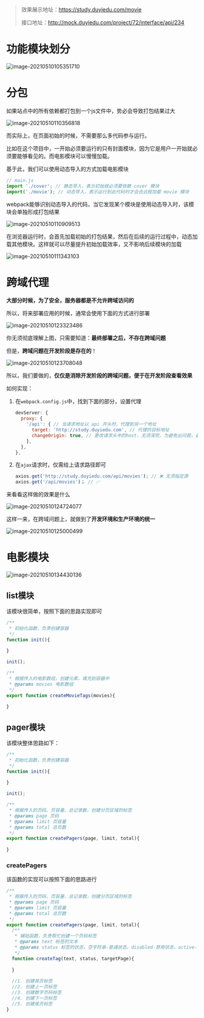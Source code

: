 > 效果展示地址：https://study.duyiedu.com/movie
>
> 接口地址：http://mock.duyiedu.com/project/72/interface/api/234

# 功能模块划分

![image-20210510105351710](http://mdrs.yuanjin.tech/img/20210510105351.png)

# 分包

如果站点中的所有依赖都打包到一个js文件中，势必会导致打包结果过大

![image-20210510110356818](http://mdrs.yuanjin.tech/img/20210510110356.png)

而实际上，在页面初始的时候，不需要那么多代码参与运行。

比如在这个项目中，一开始必须要运行的只有封面模块，因为它是用户一开始就必须要能够看见的。而电影模块可以慢慢加载。

基于此，我们可以使用动态导入的方式加载电影模块

```js
// main.js
import './cover'; // 静态导入，表示初始就必须要依赖 cover 模块
import('./movie'); // 动态导入，表示运行到此代码时才会去远程加载 movie 模块
```

webpack能够识别动态导入的代码，当它发现某个模块是使用动态导入时，该模块会单独形成打包结果

![image-20210510110909513](http://mdrs.yuanjin.tech/img/20210510110909.png)

在浏览器运行时，会首先加载初始的打包结果，然后在后续的运行过程中，动态加载其他模块。这样就可以尽量提升初始加载效率，又不影响后续模块的加载

![image-20210510111343103](http://mdrs.yuanjin.tech/img/20210510111343.png)

# 跨域代理

**大部分时候，为了安全，服务器都是不允许跨域访问的**

所以，将来部署应用的时候，通常会使用下面的方式进行部署

![image-20210510123323486](http://mdrs.yuanjin.tech/img/20210510123323.png)

你无须彻底理解上图，只需要知道：**最终部署之后，不存在跨域问题**

但是，**跨域问题在开发阶段是存在的**！

![image-20210510123708048](http://mdrs.yuanjin.tech/img/20210510123752.png)

所以，我们要做的，**仅仅是消除开发阶段的跨域问题，便于在开发阶段查看效果**

如何实现：

1. 在`webpack.config.js`中，找到下面的部分，设置代理

   ```js
   devServer: {
     proxy: {
       '/api': { // 当请求地址以 api 开头时，代理到另一个地址
         target: 'http://study.duyiedu.com', // 代理的目标地址
         changeOrigin: true, // 更改请求头中的host，无须深究，为避免出问题，最好写上
       },
     },
   },
   ```

2. 在`ajax`请求时，仅需给上请求路径即可

   ```js
   axios.get('http://study.duyiedu.com/api/movies'); // ❌ 无须指定源
   axios.get('/api/movies')； // ✅
   ```

来看看这样做的效果是什么

![image-20210510124724077](http://mdrs.yuanjin.tech/img/20210510124724.png)

这样一来，在跨域问题上，就做到了**开发环境和生产环境的统一**

![image-20210510125000499](http://mdrs.yuanjin.tech/img/20210510125000.png)

# 电影模块

![image-20210510134430136](http://mdrs.yuanjin.tech/img/20210510134430.png)

## list模块

该模块很简单，按照下面的思路实现即可

```js
/**
 * 初始化函数，负责创建容器
 */
function init(){
  
}

init();

/**
 * 根据传入的电影数组，创建元素，填充到容器中
 * @params movies 电影数组
 */
export function createMovieTags(movies){
  
}
```

## pager模块

该模块整体思路如下：

```js
/**
 * 初始化函数，负责创建容器
 */
function init(){
  
}

init();

/**
 * 根据传入的页码、页容量、总记录数，创建分页区域的标签
 * @params page 页码
 * @params limit 页容量
 * @params total 总页数
 */
export function createPagers(page, limit, total){
  
}
```

### createPagers

该函数的实现可以按照下面的思路进行

```js
/**
 * 根据传入的页码、页容量、总记录数，创建分页区域的标签
 * @params page 页码
 * @params limit 页容量
 * @params total 总页数
 */
export function createPagers(page, limit, total){
  /**
   * 辅助函数，负责帮忙创建一个页码标签
   * @params text 标签的文本
   * @params status 标签的状态，空字符串-普通状态，disabled-禁用状态，active-选中状态
   */
  function createTag(text, status, targetPage){
    
  }
  
  //1. 创建首页标签
  //2. 创建上一页标签
  //3. 创建数字页码标签
  //4. 创建下一页标签
  //5. 创建尾页标签
}
```

